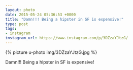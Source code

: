 ```yaml
---
layout: photo
date: 2015-05-24 05:36:53 +0000
title: "Damn!!! Being a hipster in SF is expensive!"
type: post
tags:
- instagram
instagram_url: https://www.instagram.com/p/3DZzaYJtzG/
---
```


{% picture u-photo img/3DZzaYJtzG.jpg %}

Damn!!! Being a hipster in SF is expensive!
